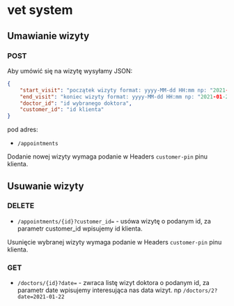 # vet system

## Umawianie wizyty

### POST

Aby umówić się na wizytę wysyłamy JSON:

```json
{
    "start_visit": "początek wizyty format: yyyy-MM-dd HH:mm np: "2021-01-22 11:00"",
    "end_visit": "koniec wizyty format: yyyy-MM-dd HH:mm np: "2021-01-22 11:40"",
    "doctor_id": "id wybranego doktora",
    "customer_id": "id klienta"
}
```

pod adres:

- `/appointments`

Dodanie nowej wizyty wymaga podanie w Headers `customer-pin` pinu klienta.

## Usuwanie wizyty

### DELETE

- `/appointments/{id}?customer_id=` - usówa wizytę o podanym id, za parametr customer_id wpisujemy id klienta.

Usunięcie wybranej wizyty wymaga podanie w Headers `customer-pin` pinu klienta.


### GET

- `/doctors/{id}?date=` - zwraca listę wizyt doktora o podanym id, za parametr date wpisujemy interesująca nas data wizyt. np `/doctors/2?date=2021-01-22`

